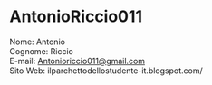 # AntonioRiccio011

Nome: Antonio <br>
Cognome: Riccio <br>
E-mail: Antonioriccio011@gmail.com <br>
Sito Web: ilparchettodellostudente-it.blogspot.com/ <br>
